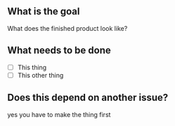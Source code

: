 ## What is the goal
What does the finished product look like?

## What needs to be done
- [ ] This thing
- [ ] This other thing

## Does this depend on another issue?
yes you have to make the thing first

